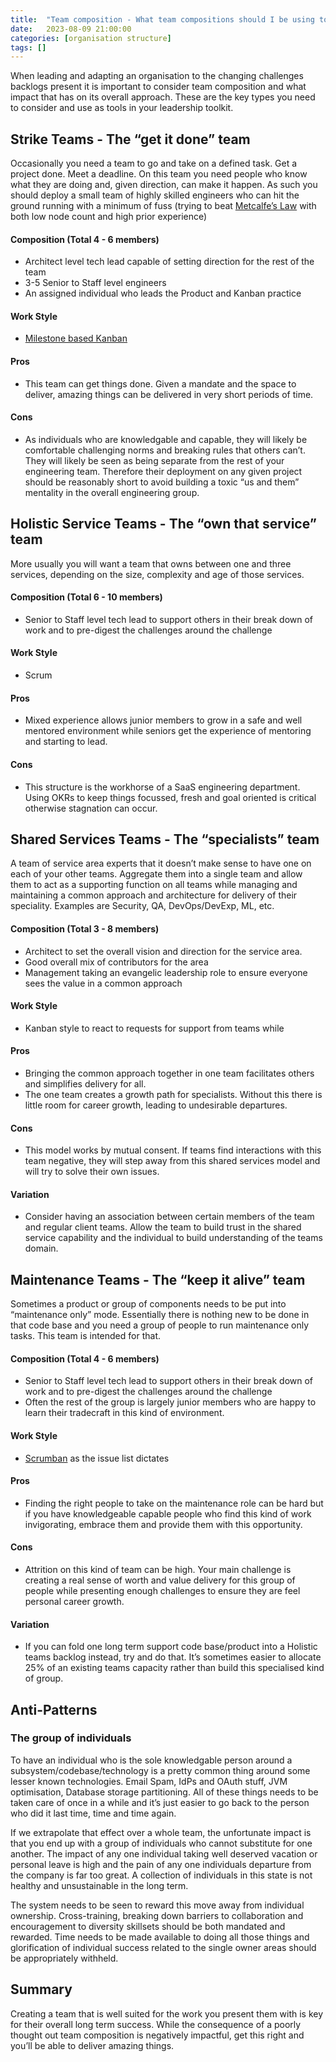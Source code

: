 ```yaml
---
title:  "Team composition - What team compositions should I be using to achieve my goals?"
date:   2023-08-09 21:00:00
categories: [organisation structure]
tags: []
---
```

When leading and adapting an organisation to the changing challenges backlogs present it is important to consider team composition and what impact that has on its overall approach. These are the key types you need to consider and use as tools in your leadership toolkit.

## Strike Teams - The “get it done” team
Occasionally you need a team to go and take on a defined task. Get a project done. Meet a deadline. On this team you need people who know what they are doing and, given direction, can make it happen. As such you should deploy a small team of highly skilled engineers who can hit the ground running with a minimum of fuss (trying to beat [Metcalfe’s Law](https://en.wikipedia.org/wiki/Metcalfe's_law) with both low node count and high prior experience)

#### Composition (Total 4 - 6 members)
- Architect level tech lead capable of setting direction for the rest of the team
- 3-5 Senior to Staff level engineers
- An assigned individual who leads the Product and Kanban practice
#### Work Style
- [Milestone based Kanban](https://www.agilealliance.org/milestone-kanban-a-hybrid-project-scheduling-technique/)
#### Pros
- This team can get things done. Given a mandate and the space to deliver, amazing things can be delivered in very short periods of time.
#### Cons
- As individuals who are knowledgable and capable, they will likely be comfortable challenging norms and breaking rules that others can’t. They will likely be seen as being separate from the rest of your engineering team. Therefore their deployment on any given project should be reasonably short to avoid building a toxic “us and them” mentality in the overall engineering group.

## Holistic Service Teams - The “own that service” team
More usually you will want a team that owns between one and three services, depending on the size, complexity and age of those services. 
#### Composition (Total 6 - 10 members)
- Senior to Staff level tech lead to support others in their break down of work and to pre-digest the challenges around the challenge
#### Work Style
- Scrum
#### Pros
- Mixed experience allows junior members to grow in a safe and well mentored environment while seniors get the experience of mentoring and starting to lead.
#### Cons
- This structure is the workhorse of a SaaS engineering department. Using OKRs to keep things focussed, fresh and goal oriented is critical otherwise stagnation can occur.

## Shared Services Teams - The “specialists” team
A team of service area experts that it doesn’t make sense to have one on each of your other teams. Aggregate them into a single team and allow them to act as a supporting function on all teams while managing and maintaining a common approach and architecture for delivery of their speciality. Examples are Security, QA, DevOps/DevExp, ML, etc.
#### Composition (Total 3 - 8 members)
- Architect to set the overall vision and direction for the service area. 
- Good overall mix of contributors for the area
- Management taking an evangelic leadership role to ensure everyone sees the value in a common approach
#### Work Style
- Kanban style to react to requests for support from teams while 
#### Pros
- Bringing the common approach together in one team facilitates others and simplifies delivery for all.
- The one team creates a growth path for specialists. Without this there is little room for career growth, leading to undesirable departures.
#### Cons
- This model works by mutual consent. If teams find interactions with this team negative, they will step away from this shared services model and will try to solve their own issues.
#### Variation
- Consider having an association between certain members of the team and regular client teams. Allow the team to build trust in the shared service capability and the individual to build understanding of the teams domain.

## Maintenance Teams - The “keep it alive” team
Sometimes a product or group of components needs to be put into “maintenance only” mode. Essentially there is nothing new to be done in that code base and you need a group of people to run maintenance only tasks. This team is intended for that.
#### Composition (Total 4 - 6 members)
- Senior to Staff level tech lead to support others in their break down of work and to pre-digest the challenges around the challenge
- Often the rest of the group is largely junior members who are happy to learn their tradecraft in this kind of environment. 
#### Work Style
- [Scrumban](https://www.agilealliance.org/scrumban/) as the issue list dictates
#### Pros
- Finding the right people to take on the maintenance role can be hard but if you have knowledgeable capable people who find this kind of work invigorating, embrace them and provide them with this opportunity.
#### Cons
- Attrition on this kind of team can be high. Your main challenge is creating a real sense of worth and value delivery for this group of people while presenting enough challenges to ensure they are feel personal career growth. 
#### Variation
- If you can fold one long term support code base/product into a Holistic teams backlog instead, try and do that. It’s sometimes easier to allocate 25% of an existing teams capacity rather than build this specialised kind of group.

## Anti-Patterns
### The group of individuals
To have an individual who is the sole knowledgable person around a subsystem/codebase/technology is a pretty common thing around some lesser known technologies. Email Spam, IdPs and OAuth stuff, JVM optimisation, Database storage partitioning. All of these things needs to be taken care of once in a while and it’s just easier to go back to the person who did it last time, time and time again. 

If we extrapolate that effect over a whole team, the unfortunate impact is that you end up with a group of individuals who cannot substitute for one another. The impact of any one individual taking well deserved vacation or personal leave is high and the pain of any one individuals departure from the company is far too great. A collection of individuals in this state is not healthy and unsustainable in the long term.

The system needs to be seen to reward this move away from individual ownership. Cross-training, breaking down barriers to collaboration and encouragement to diversity skillsets should be both mandated and rewarded. Time needs to be made available to doing all those things and glorification of individual success related to the single owner areas should be appropriately withheld.

## Summary
Creating a team that is well suited for the work you present them with is key for their overall long term success. While the consequence of a poorly thought out team composition is negatively impactful, get this right and you’ll be able to deliver amazing things.